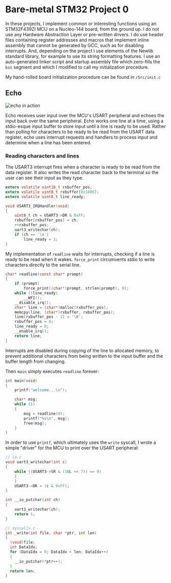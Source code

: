 # Bare-metal STM32 Project 0

In these projects, I implement common or interesting functions using
an STM32F439ZI MCU on a Nucleo-144 board, from the ground up. I do not
use any Hardware Abstraction Layer or pre-written drivers. I do use
header files containing register addresses and macros that implement
inline assembly that cannot be generated by GCC, such as for disabling
interrupts. And, depending on the project I use elements of the Newlib
standard library, for example to use its string formatting features. I use an
auto-generated linker script and startup assembly file which zero-fills the
`bss` segment and which I modified to call my initialization procedure.

My hand-rolled board initialization procedure can be found in `/Src/init.c`

## Echo

![echo in action](https://i.imgur.com/wCjUpd4.gif)

Echo receives user input over the MCU's USART peripheral and echoes the
input back over the same peripheral. Echo works one line at a time, using
a stdio-esque input buffer to store input until a line is ready to be used.
Rather than polling for characters to be ready to be read from the USART
data register, echo uses interrupt requests and handlers to process input
and determine when a line has been entered.

### Reading characters and lines

The USART3 interrupt fires when a character is ready to be read from the
data register. It also writes the read character back to the terminal so the
user can see their input as they type.
```C
extern volatile uint16_t rxbuffer_pos;
extern volatile uint8_t rxbuffer[0x1000];
extern volatile uint8_t line_ready;

void USART3_IRQHandler(void)
{
	uint8_t ch = USART3->DR & 0xFF;
	rxbuffer[rxbuffer_pos] = ch;
	++rxbuffer_pos;
	uart3_writechar(ch);
	if (ch == '\n')
		line_ready = 1;
}
```

My implementation of `readline` waits for interrupts, checking if a line
is ready to be read when it wakes. `force_print` circumvents stdio to write
characters directly to the serial line.
```C
char* readline(const char* prompt)
{
	if (prompt)
		force_print((char*)prompt, strlen(prompt), 0);
	while (!line_ready)
		__WFI();
	__disable_irq();
	char* line = (char*)malloc(rxbuffer_pos);
	memcpy(line, (char*)rxbuffer, rxbuffer_pos);
	line[rxbuffer_pos - 1] = '\0';
	rxbuffer_pos = 0;
	line_ready = 0;
	__enable_irq();
	return line;
}
```
Interrupts are disabled during copying of the line to allocated memory, to prevent
additional characters from being written to the input buffer and the buffer length
from changing.

Then `main` simply executes `readline` forever:
```C
int main(void)
{
	printf("welcome...\n");

	char* msg;
	while (1)
	{
		msg = readline(0);
		printf("%s\n", msg);
		free(msg);
	}
}
```

In order to use `printf`, which ultimately uses the `write` syscall, I wrote a
simple "driver" for the MCU to print over the USART peripheral:
```C
// io.c
void uart3_writechar(int c)
{
	while ((USART3->SR & (1UL << 7)) == 0)
	{
	}
	USART3->DR = (c & 0xFF);
}

int __io_putchar(int ch)
{
	uart3_writechar(ch);
	return 1;
}

// syscalls.c
int _write(int file, char *ptr, int len)
{
  (void)file;
  int DataIdx;
  for (DataIdx = 0; DataIdx < len; DataIdx++)
  {
    __io_putchar(*ptr++);
  }
  return len;
}
```